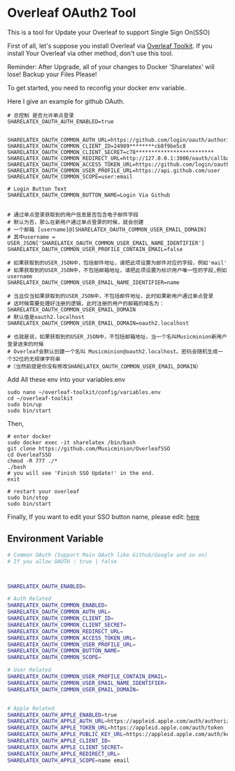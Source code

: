 # Overleaf OAuth2 Tool
This is a tool for Update your Overleaf to support Single Sign On(SSO)

First of all, let's suppose you install Overleaf via [Overleaf Toolkit](https://github.com/overleaf/toolkit/). If you install Your Overleaf via other method, don't use this tool.

Reminder: After Upgrade, all of your changes to Docker 'Sharelatex' will lose! Backup your Files Please!

To get started, you need to reconfig your docker env variable.

Here I give an example for github OAuth.
```
# 总控制 是否允许单点登录
SHARELATEX_OAUTH_AUTH_ENABLED=true


SHARELATEX_OAUTH_COMMON_AUTH_URL=https://github.com/login/oauth/authorize
SHARELATEX_OAUTH_COMMON_CLIENT_ID=24989********cb8f9be5c8
SHARELATEX_OAUTH_COMMON_CLIENT_SECRET=c78*************************
SHARELATEX_OAUTH_COMMON_REDIRECT_URL=http://127.0.0.1:3000/oauth/callback
SHARELATEX_OAUTH_COMMON_ACCESS_TOKEN_URL=https://github.com/login/oauth/access_token
SHARELATEX_OAUTH_COMMON_USER_PROFILE_URL=https://api.github.com/user
SHARELATEX_OAUTH_COMMON_SCOPE=user:email

# Login Button Text 
SHARELATEX_OAUTH_COMMON_BUTTON_NAME=Login Via Github


# 通过单点登录获取到的用户信息是否包含电子邮件字段
# 默认为否，那么在新用户通过单点登录的时候，就会创建
# 一个邮箱 [username]@[SHARELATEX_OAUTH_COMMON_USER_EMAIL_DOMAIN]
# 其中username = USER_JSON['SHARELATEX_OAUTH_COMMON_USER_EMAIL_NAME_IDENTIFIER']
SHARELATEX_OAUTH_COMMON_USER_PROFILE_CONTAIN_EMAIL=false

# 如果获取到的USER_JSON中，包括邮件地址，请把此项设置为邮件对应的字段，例如'mail'
# 如果获取到的USER_JSON中，不包括邮箱地址，请把此项设置为标识用户唯一性的字段,例如username
SHARELATEX_OAUTH_COMMON_USER_EMAIL_NAME_IDENTIFIER=name

# 当且仅当如果获取到的USER_JSON中，不包括邮件地址，此时如果新用户通过单点登录
# 这时候需要处理好注册的逻辑，此时注册的用户的邮箱的域名为：SHARELATEX_OAUTH_COMMON_USER_EMAIL_DOMAIN
# 默认值是oauth2.localhost
SHARELATEX_OAUTH_COMMON_USER_EMAIL_DOMAIN=oauth2.localhost

# 也就是说，如果获取到的USER_JSON中，不包括邮箱地址，当一个名叫Musicminion新用户登录进来的时候
# Overleaf会默认创建一个名叫 Musicminion@oauth2.localhost。密码会随机生成一个32位的无规律字符串
#（当然前提是你没有修改SHARELATEX_OAUTH_COMMON_USER_EMAIL_DOMAIN）

```

Add All these env into your variables.env 
```
sudo nano ~/overleaf-toolkit/config/variables.env 
cd ~/overleaf-toolkit
sudo bin/up
sudo bin/start
```

Then, 
```
# enter docker 
sudo docker exec -it sharelatex /bin/bash
git clone https://github.com/Musicminion/OverleafSSO
cd OverleafSSO
chmod -R 777 ./*
./bash
# you will see 'Finish SSO Update!' in the end.
exit

# restart your overleaf
sudo bin/stop
sudo bin/start
```

Finally, If you want to edit your SSO button name, please edit: [here](https://github.com/Musicminion/OverleafSSO/blob/main/src/login.pug#L39)


## Environment Variable
```bash
# Common OAuth (Support Main OAuth like Github/Google and so on)
# If you allow OAUTH : true | false



SHARELATEX_OAUTH_ENABLED=

# Auth Related
SHARELATEX_OAUTH_COMMON_ENABLED=
SHARELATEX_OAUTH_COMMON_AUTH_URL=
SHARELATEX_OAUTH_COMMON_CLIENT_ID=
SHARELATEX_OAUTH_COMMON_CLIENT_SECRET=
SHARELATEX_OAUTH_COMMON_REDIRECT_URL=
SHARELATEX_OAUTH_COMMON_ACCESS_TOKEN_URL=
SHARELATEX_OAUTH_COMMON_USER_PROFILE_URL=
SHARELATEX_OAUTH_COMMON_BUTTON_NAME=
SHARELATEX_OAUTH_COMMON_SCOPE=

# User Related
SHARELATEX_OAUTH_COMMON_USER_PROFILE_CONTAIN_EMAIL=
SHARELATEX_OAUTH_COMMON_USER_EMAIL_NAME_IDENTIFIER=
SHARELATEX_OAUTH_COMMON_USER_EMAIL_DOMAIN=


# Apple Related 
SHARELATEX_OAUTH_APPLE_ENABLED=true
SHARELATEX_OAUTH_APPLE_AUTH_URL=https://appleid.apple.com/auth/authorize
SHARELATEX_OAUTH_APPLE_TOKEN_URL=https://appleid.apple.com/auth/token
SHARELATEX_OAUTH_APPLE_PUBLIC_KEY_URL=https://appleid.apple.com/auth/keys
SHARELATEX_OAUTH_APPLE_CLIENT_ID=
SHARELATEX_OAUTH_APPLE_CLIENT_SECRET=
SHARELATEX_OAUTH_APPLE_REDIRECT_URL=
SHARELATEX_OAUTH_APPLE_SCOPE=name email

```